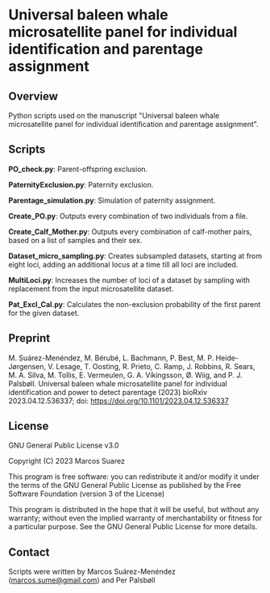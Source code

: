 

# **Universal baleen whale microsatellite panel for individual identification and parentage assignment**

## Overview

Python scripts used on the manuscript "Universal baleen whale microsatellite panel for individual identification and parentage assignment".

## Scripts

**PO_check.py**: Parent-offspring exclusion.

**PaternityExclusion.py**: Paternity exclusion.

**Parentage_simulation.py**: Simulation of paternity assignment.

**Create_PO.py**: Outputs every combination of two individuals from a file.

**Create_Calf_Mother.py**: Outputs every combination of calf-mother pairs, based on a list of samples and their sex.

**Dataset_micro_sampling.py**: Creates subsampled datasets, starting at from eight loci, adding an additional locus at a time till all loci are included.

**MultiLoci.py**: Increases the number of loci of a dataset by sampling with replacement from the input microsatellite dataset.

**Pat_Excl_Cal.py**: Calculates the non-exclusion probability of the first parent for the given dataset.

## Preprint

M. Suárez-Menéndez, M. Bérubé, L. Bachmann, P. Best, M. P. Heide-Jørgensen, V. Lesage, T. Oosting, R. Prieto, C. Ramp, J. Robbins, R. Sears, M. A. Silva, M. Tollis, E. Vermeulen, G. A. Víkingsson, Ø. Wiig, and P. J. Palsbøll. Universal baleen whale microsatellite panel for individual identification and power to detect parentage (2023) bioRxiv 2023.04.12.536337; doi: https://doi.org/10.1101/2023.04.12.536337

## License

GNU General Public License v3.0

Copyright (C) 2023 Marcos Suarez

This program is free software: you can redistribute it and/or modify
it under the terms of the GNU General Public License as published by
the Free Software Foundation (version 3 of the License)

This program is distributed in the hope that it will be useful,
but without any warranty; without even the implied warranty of
merchantability or fitness for a particular purpose. See the
GNU General Public License for more details.

## Contact

Scripts were written by Marcos Suárez-Menéndez (marcos.sume@gmail.com) and Per Palsbøll
